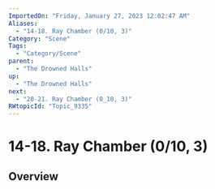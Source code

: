 ```yaml
---
ImportedOn: "Friday, January 27, 2023 12:02:47 AM"
Aliases:
  - "14-18. Ray Chamber (0/10, 3)"
Category: "Scene"
Tags:
  - "Category/Scene"
parent:
  - "The Drowned Halls"
up:
  - "The Drowned Halls"
next:
  - "20-21. Ray Chamber (0_10, 3)"
RWtopicId: "Topic_9335"
---
```

# 14-18. Ray Chamber (0/10, 3)
## Overview
